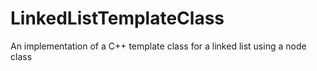 # LinkedListTemplateClass
An implementation of a C++ template class for a linked list using a node class
